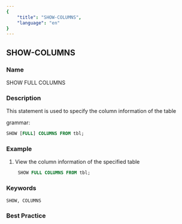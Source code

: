 ```yaml
---
{
    "title": "SHOW-COLUMNS",
    "language": "en"
}
---
```


<!--
Licensed to the Apache Software Foundation (ASF) under one
or more contributor license agreements.  See the NOTICE file
distributed with this work for additional information
regarding copyright ownership.  The ASF licenses this file
to you under the Apache License, Version 2.0 (the
"License"); you may not use this file except in compliance
with the License.  You may obtain a copy of the License at

  http://www.apache.org/licenses/LICENSE-2.0

Unless required by applicable law or agreed to in writing,
software distributed under the License is distributed on an
"AS IS" BASIS, WITHOUT WARRANTIES OR CONDITIONS OF ANY
KIND, either express or implied.  See the License for the
specific language governing permissions and limitations
under the License.
-->

## SHOW-COLUMNS

### Name

SHOW FULL COLUMNS

### Description

This statement is used to specify the column information of the table

grammar:

```sql
SHOW [FULL] COLUMNS FROM tbl;
```

### Example

1. View the column information of the specified table

    ```sql
     SHOW FULL COLUMNS FROM tbl;
    ````

### Keywords

    SHOW, COLUMNS

### Best Practice

